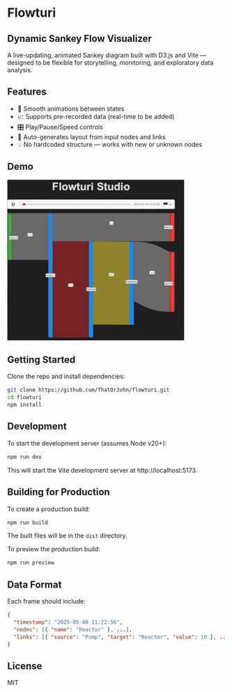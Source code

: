 # Flowturi

## Dynamic Sankey Flow Visualizer

A live-updating, animated Sankey diagram built with D3.js and Vite — designed to be flexible for storytelling, monitoring, and exploratory data analysis.

## Features

- 🔄 Smooth animations between states
- 📈 Supports pre-recorded data (real-time to be added)
- 🎛️ Play/Pause/Speed controls
- 🧠 Auto-generates layout from input nodes and links
- 💡 No hardcoded structure — works with new or unknown nodes

## Demo

![Flowturi animation](assets/FlowturiDemo.gif)

## Getting Started

Clone the repo and install dependencies:

```bash
git clone https://github.com/ThatOrJohn/flowturi.git
cd flowturi
npm install
```

## Development

To start the development server (assumes Node v20+):

```bash
npm run dev
```

This will start the Vite development server at http://localhost:5173.

## Building for Production

To create a production build:

```bash
npm run build
```

The built files will be in the `dist` directory.

To preview the production build:

```bash
npm run preview
```

## Data Format

Each frame should include:

```json
{
  "timestamp": "2025-05-08 11:22:56",
  "nodes": [{ "name": "Reactor" }, ...],
  "links": [{ "source": "Pump", "target": "Reactor", "value": 10 }, ...]
}
```

## License

MIT
